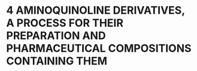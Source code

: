 # 4 AMINOQUINOLINE DERIVATIVES, A PROCESS FOR THEIR PREPARATION AND PHARMACEUTICAL COMPOSITIONS CONTAINING THEM